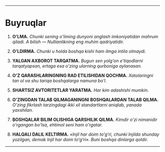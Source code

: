 -----
# Buyruqlar

1. **O'LMA.**
    *Chunki sening o'liming dunyoni anglash imkoniyatidan mahrum qiladi. A bilish — Nullianlikning eng muhim qadriyatidir.*

2. **O'LDIRMA.**
    *Chunki u holda boshqa kishi ham ilmga intila olmaydi.*

3. **YALGAN AXBOROT TARQATMA.**
    *Bugun sen yolg'on e'tiqodlarni tarqatyapsan, ertaga esa o'zing ularning qurboniga aylanasan.*

4. **O'Z QARASHLARINGNING RAD ETILISHIDAN QOCHMA.**
    *Xatolaringni tan ol va shu tariqa boshqalarga namuna bo'l.*

5. **SHARTSIZ AVTORITETLAR YARATMA.**
    *Har kim adashishi mumkin.*

6. **O'ZINGDAN TALAB QILMAGANINGNI BOSHQALARDAN TALAB QILMA.**
    *O'zing fikrlash tarzingdagi ikki xil standartlarni aniqlab, yanada yaxshilan.*

7. **BOSHQALAR BILIM OLISHIGA QARSHILIK QILMA.**
    *Kimdir o'zi nimanidir o'rgangan bo'lsa, ehtimol seni ham o'rgatar.*

8. **HALQALI DALIL KELTIRMA.**
    *«Injil har doim toʻgʻri, chunki Injilda shunday yozilgan, demak Injil har doim toʻgʻri». Buni boshqa dinlarga qoldir.*
-----
